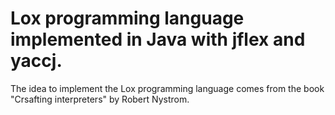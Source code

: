 # Lox programming language implemented in Java with jflex and yaccj.

The idea to implement the Lox programming language comes from the book "Crsafting interpreters" by Robert Nystrom.

